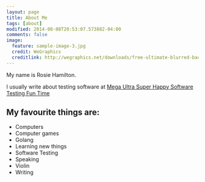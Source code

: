 ```yaml
---
layout: page
title: About Me
tags: [about]
modified: 2014-08-08T20:53:07.573882-04:00
comments: false
image:
  feature: sample-image-3.jpg
  credit: WeGraphics
  creditlink: http://wegraphics.net/downloads/free-ultimate-blurred-background-pack/
---
```


My name is Rosie Hamilton.

I usually write about testing software at <a href="http://testingfuntime.blogspot.co.uk/"> Mega Ultra Super Happy Software Testing Fun Time </a>

## My favourite things are:

* Computers
* Computer games
* Golang
* Learning new things
* Software Testing
* Speaking
* Violin
* Writing
